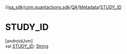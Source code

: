 //[qa_sdk](../../../../index.md)/[com.quantactions.sdk](../../index.md)/[QA](../index.md)/[Metadata](index.md)/[STUDY_ID](-s-t-u-d-y_-i-d.md)

# STUDY_ID

[androidJvm]\
val [STUDY_ID](-s-t-u-d-y_-i-d.md): [String](https://developer.android.com/reference/kotlin/java/lang/String.html)
